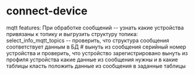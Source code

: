 # connect-device

mqtt features:
При обработке сообщений
	-- узнать какие устройства привязаны к топику и выгрузить структуру топика: select_info_mqtt_topics
	-- проверить, что структура сообщения соответствует данным в БД
	# вынуть из сообщения серийный номер устройства и проверить, что устройство зарегистрировано
	вынуть из профиля устройства какие данные из сообщения нужны и в какие таблицы класть
	положить данные из сообщения в заданные таблицы
